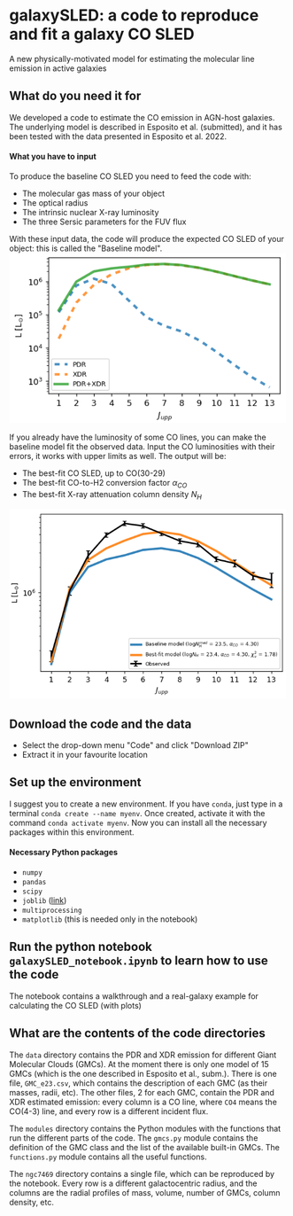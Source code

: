 # galaxySLED: a code to reproduce and fit a galaxy CO SLED
A new physically-motivated model for estimating the molecular line emission in active galaxies

## What do you need it for
We developed a code to estimate the CO emission in AGN-host galaxies. The underlying model is described in Esposito et al. (submitted), and it has been tested with the data presented in Esposito et al. 2022.

#### What you have to input
To produce the baseline CO SLED you need to feed the code with:
- The molecular gas mass of your object
- The optical radius
- The intrinsic nuclear X-ray luminosity
- The three Sersic parameters for the FUV flux

With these input data, the code will produce the expected CO SLED of your object: this is called the "Baseline model".
<img src="./ngc7469/ngc7469_baseline.png" alt="Baseline CO SLED of NGC 7469" width="500"/>

If you already have the luminosity of some CO lines, you can make the baseline model fit the observed data.
Input the CO luminosities with their errors, it works with upper limits as well.
The output will be:
- The best-fit CO SLED, up to CO(30-29)
- The best-fit CO-to-H2 conversion factor $\alpha_{CO}$
- The best-fit X-ray attenuation column density $N_H$

<img src="./ngc7469/ngc7469_bestfit.png" alt="Best-fit CO SLED of NGC 7469" width="500"/>

## Download the code and the data
- Select the drop-down menu "Code" and click "Download ZIP"
- Extract it in your favourite location

## Set up the environment
I suggest you to create a new environment.
If you have `conda`, just type in a terminal `conda create --name myenv`.
Once created, activate it with the command `conda activate myenv`.
Now you can install all the necessary packages within this environment.

#### Necessary Python packages
- `numpy`
- `pandas`
- `scipy`
- `joblib` ([link](https://joblib.readthedocs.io/en/latest/installing.html))
- `multiprocessing`
- `matplotlib` (this is needed only in the notebook)

## Run the python notebook `galaxySLED_notebook.ipynb` to learn how to use the code
The notebook contains a walkthrough and a real-galaxy example for calculating the CO SLED (with plots)

## What are the contents of the code directories
The `data` directory contains the PDR and XDR emission for different Giant Molecular Clouds (GMCs). At the moment there is only one model of 15 GMCs (which is the one described in Esposito et al., subm.). There is one file, `GMC_e23.csv`, which contains the description of each GMC (as their masses, radii, etc). The other files, 2 for each GMC, contain the PDR and XDR estimated emission: every column is a CO line, where `CO4` means the CO(4-3) line, and every row is a different incident flux.

The `modules` directory contains the Python modules with the functions that run the different parts of the code. The `gmcs.py` module contains the definition of the GMC class and the list of the available built-in GMCs. The `functions.py` module contains all the useful functions.

The `ngc7469` directory contains a single file, which can be reproduced by the notebook. Every row is a different galactocentric radius, and the columns are the radial profiles of mass, volume, number of GMCs, column density, etc.
